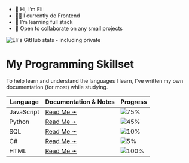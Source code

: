 - 👋 Hi, I’m Eli
- 🧑‍💻 I currently do Frontend
- 🌱 I’m learning full stack
- 🤝 Open to collaborate on any small projects

![Eli's GitHub stats - including private](https://github-readme-stats.vercel.app/api?username=theLadEli&count_private=true)

# My Programming Skillset
To help learn and understand the languages I learn, I've written my own documentation (for most) while studying.

| Language | Documentation & Notes | Progress |
|---|---|---|
| JavaScript | [Read Me ➛](https://github.com/theLadEli/my-full-stack-journey/blob/main/JavaScript/README.md) | ![75%](https://progress-bar.xyz/65) |
| Python | [Read Me ➛](https://github.com/theLadEli/my-full-stack-journey/tree/main/Python#readme) | ![45%](https://progress-bar.xyz/45) |
| SQL | [Read Me ➛](https://github.com/theLadEli/my-full-stack-journey/tree/main/SQL) | ![10%](https://progress-bar.xyz/10) |
| C# | [Read Me ➛](https://github.com/theLadEli/my-full-stack-journey/blob/main/C%23/ReadMe.md) | ![5%](https://progress-bar.xyz/5) |
| HTML | [Read Me ➛](https://github.com/theLadEli/my-full-stack-journey/tree/main/HTML#readme) | ![100%](https://progress-bar.xyz/100) |


<!--

[![Top Langs](https://github-readme-stats.vercel.app/api/top-langs/?username=anuraghazra)](https://github.com/anuraghazra/github-readme-stats)

Some of my Stats:
[![Eli's GitHub stats](https://github-readme-stats.vercel.app/api?username=theLadEli)](https://github.com/theLadEli/github-readme-stats)


Some icons:
![Anurag's GitHub stats](https://github-readme-stats.vercel.app/api?username=theLadEli&show_icons=true)

Repo pin:
[![Readme Card](https://github-readme-stats.vercel.app/api/pin/?username=anuraghazra&repo=github-readme-stats)](https://github.com/anuraghazra/github-readme-stats)

Language Card:
[![Top Langs](https://github-readme-stats.vercel.app/api/top-langs/?username=anuraghazra)](https://github.com/anuraghazra/github-readme-stats)

HTML Align:
<a href="https://github.com/anuraghazra/github-readme-stats">
  <img align="center" src="https://github-readme-stats.vercel.app/api/pin/?username=anuraghazra&repo=github-readme-stats" />
</a>
<a href="https://github.com/anuraghazra/convoychat">
  <img align="center" src="https://github-readme-stats.vercel.app/api/pin/?username=anuraghazra&repo=convoychat" />
</a>

@theLadEli is a ✨ special ✨ repository because its `README.md` (this file) appears on your GitHub profile.
You can click the Preview link to take a look at your changes.

--->
